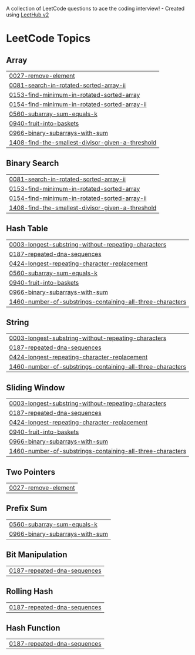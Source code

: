A collection of LeetCode questions to ace the coding interview! - Created using [LeetHub v2](https://github.com/arunbhardwaj/LeetHub-2.0)
<!---LeetCode Topics Start-->
# LeetCode Topics
## Array
|  |
| ------- |
| [0027-remove-element](https://github.com/sreebalasubramaniyan/leetcode-solutions/tree/master/0027-remove-element) |
| [0081-search-in-rotated-sorted-array-ii](https://github.com/sreebalasubramaniyan/leetcode-solutions/tree/master/0081-search-in-rotated-sorted-array-ii) |
| [0153-find-minimum-in-rotated-sorted-array](https://github.com/sreebalasubramaniyan/leetcode-solutions/tree/master/0153-find-minimum-in-rotated-sorted-array) |
| [0154-find-minimum-in-rotated-sorted-array-ii](https://github.com/sreebalasubramaniyan/leetcode-solutions/tree/master/0154-find-minimum-in-rotated-sorted-array-ii) |
| [0560-subarray-sum-equals-k](https://github.com/sreebalasubramaniyan/leetcode-solutions/tree/master/0560-subarray-sum-equals-k) |
| [0940-fruit-into-baskets](https://github.com/sreebalasubramaniyan/leetcode-solutions/tree/master/0940-fruit-into-baskets) |
| [0966-binary-subarrays-with-sum](https://github.com/sreebalasubramaniyan/leetcode-solutions/tree/master/0966-binary-subarrays-with-sum) |
| [1408-find-the-smallest-divisor-given-a-threshold](https://github.com/sreebalasubramaniyan/leetcode-solutions/tree/master/1408-find-the-smallest-divisor-given-a-threshold) |
## Binary Search
|  |
| ------- |
| [0081-search-in-rotated-sorted-array-ii](https://github.com/sreebalasubramaniyan/leetcode-solutions/tree/master/0081-search-in-rotated-sorted-array-ii) |
| [0153-find-minimum-in-rotated-sorted-array](https://github.com/sreebalasubramaniyan/leetcode-solutions/tree/master/0153-find-minimum-in-rotated-sorted-array) |
| [0154-find-minimum-in-rotated-sorted-array-ii](https://github.com/sreebalasubramaniyan/leetcode-solutions/tree/master/0154-find-minimum-in-rotated-sorted-array-ii) |
| [1408-find-the-smallest-divisor-given-a-threshold](https://github.com/sreebalasubramaniyan/leetcode-solutions/tree/master/1408-find-the-smallest-divisor-given-a-threshold) |
## Hash Table
|  |
| ------- |
| [0003-longest-substring-without-repeating-characters](https://github.com/sreebalasubramaniyan/leetcode-solutions/tree/master/0003-longest-substring-without-repeating-characters) |
| [0187-repeated-dna-sequences](https://github.com/sreebalasubramaniyan/leetcode-solutions/tree/master/0187-repeated-dna-sequences) |
| [0424-longest-repeating-character-replacement](https://github.com/sreebalasubramaniyan/leetcode-solutions/tree/master/0424-longest-repeating-character-replacement) |
| [0560-subarray-sum-equals-k](https://github.com/sreebalasubramaniyan/leetcode-solutions/tree/master/0560-subarray-sum-equals-k) |
| [0940-fruit-into-baskets](https://github.com/sreebalasubramaniyan/leetcode-solutions/tree/master/0940-fruit-into-baskets) |
| [0966-binary-subarrays-with-sum](https://github.com/sreebalasubramaniyan/leetcode-solutions/tree/master/0966-binary-subarrays-with-sum) |
| [1460-number-of-substrings-containing-all-three-characters](https://github.com/sreebalasubramaniyan/leetcode-solutions/tree/master/1460-number-of-substrings-containing-all-three-characters) |
## String
|  |
| ------- |
| [0003-longest-substring-without-repeating-characters](https://github.com/sreebalasubramaniyan/leetcode-solutions/tree/master/0003-longest-substring-without-repeating-characters) |
| [0187-repeated-dna-sequences](https://github.com/sreebalasubramaniyan/leetcode-solutions/tree/master/0187-repeated-dna-sequences) |
| [0424-longest-repeating-character-replacement](https://github.com/sreebalasubramaniyan/leetcode-solutions/tree/master/0424-longest-repeating-character-replacement) |
| [1460-number-of-substrings-containing-all-three-characters](https://github.com/sreebalasubramaniyan/leetcode-solutions/tree/master/1460-number-of-substrings-containing-all-three-characters) |
## Sliding Window
|  |
| ------- |
| [0003-longest-substring-without-repeating-characters](https://github.com/sreebalasubramaniyan/leetcode-solutions/tree/master/0003-longest-substring-without-repeating-characters) |
| [0187-repeated-dna-sequences](https://github.com/sreebalasubramaniyan/leetcode-solutions/tree/master/0187-repeated-dna-sequences) |
| [0424-longest-repeating-character-replacement](https://github.com/sreebalasubramaniyan/leetcode-solutions/tree/master/0424-longest-repeating-character-replacement) |
| [0940-fruit-into-baskets](https://github.com/sreebalasubramaniyan/leetcode-solutions/tree/master/0940-fruit-into-baskets) |
| [0966-binary-subarrays-with-sum](https://github.com/sreebalasubramaniyan/leetcode-solutions/tree/master/0966-binary-subarrays-with-sum) |
| [1460-number-of-substrings-containing-all-three-characters](https://github.com/sreebalasubramaniyan/leetcode-solutions/tree/master/1460-number-of-substrings-containing-all-three-characters) |
## Two Pointers
|  |
| ------- |
| [0027-remove-element](https://github.com/sreebalasubramaniyan/leetcode-solutions/tree/master/0027-remove-element) |
## Prefix Sum
|  |
| ------- |
| [0560-subarray-sum-equals-k](https://github.com/sreebalasubramaniyan/leetcode-solutions/tree/master/0560-subarray-sum-equals-k) |
| [0966-binary-subarrays-with-sum](https://github.com/sreebalasubramaniyan/leetcode-solutions/tree/master/0966-binary-subarrays-with-sum) |
## Bit Manipulation
|  |
| ------- |
| [0187-repeated-dna-sequences](https://github.com/sreebalasubramaniyan/leetcode-solutions/tree/master/0187-repeated-dna-sequences) |
## Rolling Hash
|  |
| ------- |
| [0187-repeated-dna-sequences](https://github.com/sreebalasubramaniyan/leetcode-solutions/tree/master/0187-repeated-dna-sequences) |
## Hash Function
|  |
| ------- |
| [0187-repeated-dna-sequences](https://github.com/sreebalasubramaniyan/leetcode-solutions/tree/master/0187-repeated-dna-sequences) |
<!---LeetCode Topics End-->
